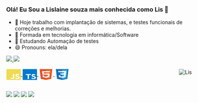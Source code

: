 ### Olá! Eu Sou a Lislaine souza mais conhecida como Lis 👋

- 🔭 Hoje trabalho com implantação de sistemas, e testes funcionais de correções e melhorias.
- 🌱 Formada em tecnologia em informática/Software
- 📖 Estudando Automação de testes
- 😄 Pronouns: ela/dela

<div>
  <a href="https://github.com/Lislaine-souza">
  <img height="180em" src="https://github-readme-stats.vercel.app/api?username=Lislaine-souza&show_icons=true&theme=dracula&include_all_commits=true&count_private=true"/>
  <img height="180em" src="https://github-readme-stats.vercel.app/api/top-langs/?username=Lislaine-souza&layout=compact&langs_count=7&theme=dracula"/>
</div>

  <div style="display: inline_block"><br>
  <img align="center" alt="Lis-Js" height="30" width="40" src="https://raw.githubusercontent.com/devicons/devicon/master/icons/javascript/javascript-plain.svg">
  <img align="center" alt="Lis-Ts" height="30" width="40" src="https://raw.githubusercontent.com/devicons/devicon/master/icons/typescript/typescript-plain.svg">
  <img align="center" alt="Lis-HTML" height="30" width="40" src="https://raw.githubusercontent.com/devicons/devicon/master/icons/html5/html5-original.svg">
  <img align="center" alt="Lis-CSS" height="30" width="40" src="https://raw.githubusercontent.com/devicons/devicon/master/icons/css3/css3-original.svg">
  <img align="right" alt="Lis" src="https://cdn.discordapp.com/attachments/795358919417397249/825430589581688872/hi.gif">   
</div>
  
  ##
  
 <div>
  <a href="https://instagram.com/lis._lila/" target="_blank"><img src="https://img.shields.io/badge/-Instagram-%23E4405F?style=for-the-badge&logo=instagram&logoColor=white" target="_blank"></a> 
    <a href="https://www.linkedin.com/in/lislaine-s-lima-929832215/" target="_blank"><img src="https://img.shields.io/badge/-LinkedIn-%230077B5?style=for-the-badge&logo=linkedin&logoColor=white" target="_blank"></a> 
   <a href = "mailto:Lislaine.lima@gmail.com"><img src="https://img.shields.io/badge/-Gmail-%23333?style=for-the-badge&logo=gmail&logoColor=white" target="_blank"></a>
   <a href="https://discord.gg/Lis#8438" target="_blank"><img src="https://img.shields.io/badge/Discord-7289DA?style=for-the-badge&logo=discord&logoColor=white" target="_blank"></a>
 </div>
